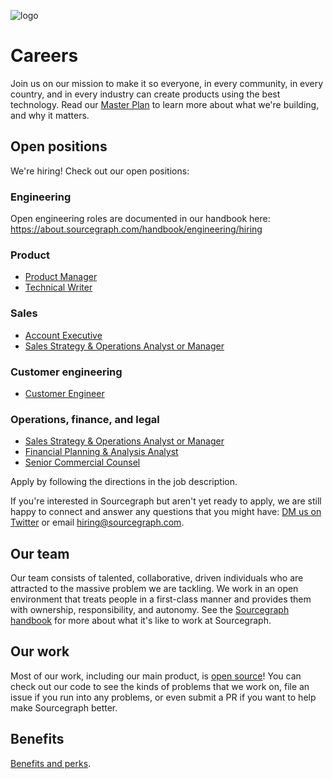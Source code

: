 ![logo](https://sourcegraph.com/.assets/img/sourcegraph-light-head-logo.svg)

# Careers

Join us on our mission to make it so everyone, in every community, in every country, and in every industry can create products using the best technology. Read our [Master Plan](https://about.sourcegraph.com/plan) to learn more about what we're building, and why it matters.

## Open positions

We're hiring! Check out our open positions:

### Engineering

Open engineering roles are documented in our handbook here:
https://about.sourcegraph.com/handbook/engineering/hiring

### Product

- [Product Manager](https://about.sourcegraph.com/handbook/product/roles/product_manager)
- [Technical Writer](https://about.sourcegraph.com/handbook/product/roles/technical_writer)

### Sales

- [Account Executive](https://github.com/sourcegraph/careers/blob/master/job-descriptions/account-executive.md)
- [Sales Strategy & Operations Analyst or Manager](https://github.com/sourcegraph/careers/blob/master/job-descriptions/gtm-sales-operations.md)

### Customer engineering

- [Customer Engineer](https://github.com/sourcegraph/careers/blob/master/job-descriptions/customer-engineer.md)

### Operations, finance, and legal

- [Sales Strategy & Operations Analyst or Manager](https://github.com/sourcegraph/careers/blob/master/job-descriptions/gtm-sales-operations.md)
- [Financial Planning & Analysis Analyst](https://github.com/sourcegraph/careers/blob/master/job-descriptions/financial-planning-analysis.md)
- [Senior Commercial Counsel](https://github.com/sourcegraph/careers/blob/master/job-descriptions/senior-commercial-counsel.md)

Apply by following the directions in the job description.

If you're interested in Sourcegraph but aren't yet ready to apply, we are still happy to connect and answer any questions that you might have: [DM us on Twitter](https://twitter.com/srcgraph) or email hiring@sourcegraph.com.

## Our team

Our team consists of talented, collaborative, driven individuals who are attracted to the massive problem we are tackling. We work in an open environment that treats people in a first-class manner and provides them with ownership, responsibility, and autonomy. See the [Sourcegraph handbook](https://about.sourcegraph.com/handbook) for more about what it's like to work at Sourcegraph.

## Our work

Most of our work, including our main product, is [open source](https://github.com/sourcegraph)! You can check out our code to see the kinds of problems that we work on, file an issue if you run into any problems, or even submit a PR if you want to help make Sourcegraph better.

## Benefits

[Benefits and perks](https://about.sourcegraph.com/handbook/people-ops/benefits-and-perks).
